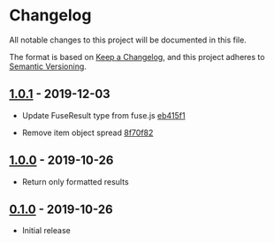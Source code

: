 # Changelog

All notable changes to this project will be documented in this file.

The format is based on [Keep a Changelog](https://keepachangelog.com/en/1.0.0/),
and this project adheres to [Semantic Versioning](https://semver.org/spec/v2.0.0.html).

## [1.0.1](https://github.com/metonym/format-fuse.js/tree/v1.0.1) - 2019-12-03

- Update FuseResult type from fuse.js
  [eb415f1](https://github.com/metonym/format-fuse.js/commit/e482bdfef5ce1ecdaa15a15eed0ed6420e3dfe9a)

- Remove item object spread
  [8f70f82](https://github.com/metonym/format-fuse.js/commit/8f70f82e00cc95545319852c9fdf029d1e839126)

## [1.0.0](https://github.com/metonym/format-fuse.js/tree/v1.0.0) - 2019-10-26

- Return only formatted results

## [0.1.0](https://github.com/metonym/format-fuse.js/tree/v0.1.0) - 2019-10-26

- Initial release
